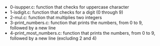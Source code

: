 * 0-isupper.c: function that checks for uppercase character
* 1-isdigit.c: function that checks for a digit (0 through 9)
* 2-mul.c: function that multiplies two integers
* 3-print_numbers.c: function that prints the numbers, from 0 to 9, followed by a new line
* 4-print_most_numbers.c: function that prints the numbers, from 0 to 9, followed by a new line (excluding 2 and 4)
